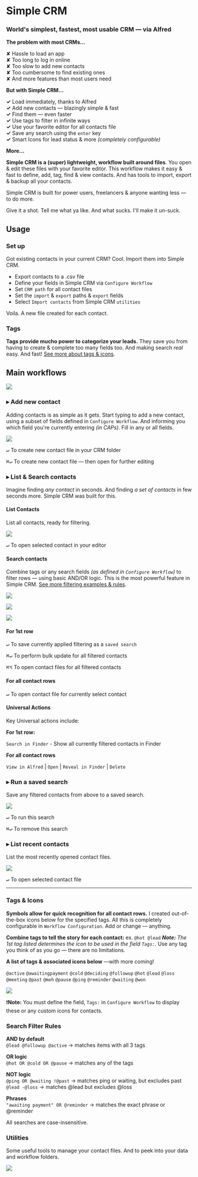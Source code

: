 # Simple CRM

### World's simplest, fastest, most usable CRM — via Alfred

**The problem with most CRMs...**

✘  Hassle to load an app  
✘  Too long to log in online  
✘  Too slow to add new contacts  
✘  Too cumbersome to find existing ones  
✘  And more features than most users need

**But with Simple CRM...** 

**✓**  Load immediately, thanks to Alfred  
**✓**  Add new contacts — blazingly simple & fast  
**✓**  Find them — even faster  
**✓**  Use tags to filter in infinite ways  
**✓**  Use your favorite editor for all contacts file  
**✓**  Save any search using the `enter` key  
**✓**  Smart Icons for lead status & more *(completely configurable)*

**More...**

**Simple CRM is a (super) lightweight, workflow built around files**. You open & edit these files with your favorite editor. This workflow makes it easy & fast to define, add, tag, find &  view contacts. And has tools to import, export & backup all your contacts. 

Simple CRM is built for power users, freelancers & anyone wanting less — to do more.

Give it a shot. Tell me what ya like. And what sucks. I'll make it un-suck.

## Usage

### Set up

Got existing contacts in your current CRM? Cool. Import them into Simple CRM.

- Export contacts to a .csv file
- Define your fields in Simple CRM via `Configure Workflow`
- Set  `CRM path` for all contact files
- Set the `import` & `export` paths & `export` fields
- Select `Import contacts` from Simple CRM `utilities` 

Voila. A new file created for each contact.

### Tags

**Tags provide mucho power to categorize your leads.** They save you from having to create & complete too many fields too. And making search *real* easy. And fast! [See more about tags & icons](#tags--icons).

## Main workflows

![](assets/crm.png)  

### ▸ Add new contact

Adding contacts is as simple as it gets. Start typing to add a new contact, using a subset of fields defined in `Configure Workflow`. And informing you which field you're currently entering *(in CAPs)*. Fill in any or all fields.


![](assets/crma.png) 

<kbd>↵</kbd>  To create new contact file in your CRM folder

<kbd>⌘</kbd><kbd>↵</kbd> To create new contact file — then open for further editing

### ▸ List & Search contacts

Imagine finding *any contact* in seconds. And finding *a set of contacts* in few seconds more. Simple CRM was built for this.

#### List Contacts

List all contacts, ready for filtering.

![](assets/crml.png)   

<kbd>↵</kbd> To open selected contact in your editor

#### Search contacts

Combine tags or any search fields *(as defined in `Configure Workflow`)* to filter rows — using basic AND/OR logic. This is the most powerful feature in Simple CRM. [See more filtering examples & rules](#Search-Filter-Rules).

![](assets/crml1.png)   

![](assets/crml2.png)   

![](assets/crml3.png)   

#### For 1st row

<kbd>↵</kbd> To save currently applied filtering as a `saved search`

<kbd>⌘</kbd><kbd>↵</kbd> To perform bulk update for all filtered contacts

<kbd>⌘</kbd><kbd>⌥</kbd> To open contact files for all filtered contacts

#### For all contact rows

<kbd>↵</kbd> To open contact file for currently select contact

#### Universal Actions

Key Universal actions include: 

**For 1st row:** 

`Search in Finder` - Show all currently filtered contacts in Finder

**For all contact rows**

`View in Alfred` | `Open`  | `Reveal in Finder`  | `Delete`

### ▸ Run a saved search

Save any filtered contacts from above to a saved search.

![](assets/crmss.png)  

<kbd>↵</kbd> To run this search

<kbd>⌘</kbd><kbd>↵</kbd> To remove this search

### ▸ List recent contacts

List the most recently opened contact files.

![](assets/crmr.png)    

<kbd>↵</kbd> To open selected contact file

---

### Tags & Icons

**Symbols allow for quick recognition for all contact rows.** I created out-of-the-box icons below for the specified tags. All this is completely configurable in `Workflow Configuration`. Add or change — anything.

**Combine tags to tell the story for each contact:**  ex. `@hot @lead` ***Note:** The 1st tag listed determines the icon to be used in the field `Tags:`.* Use any tag you think of as you go — there are no limitations.

**A list of tags & associated icons below** —with more coming!

 `@active` `@awaitingpayment` `@cold` `@deciding` `@followup` `@hot` `@lead` `@loss` `@meeting` `@past` `@meh` `@pause` `@ping` `@reminder` `@waiting` `@won`

![](assets/icons.png)  

❗**Note:** You must define the field, `Tags:` in `Configure Workflow`  to display these or any custom icons for contacts.

### Search Filter Rules

**AND by default**  
 `@lead @followup @active` → matches items with all 3 tags

**OR logic**  
 `@hot OR @cold OR @pause` → matches any of the tags

**NOT logic**  
 `@ping OR @waiting !@past` → matches ping or waiting, but excludes past  
 `@lead -@loss` → matches @lead but excludes @loss

**Phrases**  
 `"awaiting payment" OR @reminder` → matches the exact phrase or @reminder

All searches are case-insensitive.

### Utilities

Some useful tools to manage your contact files. And to peek into your data and workflow folders.

![](assets/crmu.png)    




